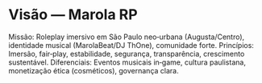 # Visão — Marola RP
Missão: Roleplay imersivo em São Paulo neo‑urbana (Augusta/Centro), identidade musical (MarolaBeat/DJ ThOne), comunidade forte.
Princípios: Imersão, fair‑play, estabilidade, segurança, transparência, crescimento sustentável.
Diferenciais: Eventos musicais in‑game, cultura paulistana, monetização ética (cosméticos), governança clara.
